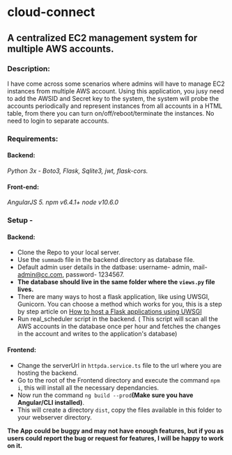 # cloud-connect

## A centralized EC2 management system for multiple AWS accounts.

### Description:

I have come across some scenarios where admins will have to manage EC2 instances from multiple AWS account. Using this application, you jusy need to add the AWSID and Secret key to the system, the system will probe the accounts periodically and represent instances from all accounts in a HTML table, from there you can turn on/off/reboot/terminate the instances. No need to login to separate accounts.

### Requirements:

#### Backend:

*Python 3x - Boto3, Flask, Sqlite3, jwt, flask-cors.*

#### Front-end:

*AngularJS 5.
npm v6.4.1+
node v10.6.0*

### Setup - 

#### Backend:

- Clone the Repo to your local server.
- Use the `summadb` file in the backend directory as database file.
- Default admin user details in the datbase: username- admin, mail- admin@cc.com, password- 1234567.
- **The database should live in the same folder where the `views.py` file lives.**
- There are many ways to host a flask application, like using UWSGI, Gunicorn. You can choose a method which works for you, this is a step by step article on [How to host a Flask applications using UWSGI](https://www.digitalocean.com/community/tutorials/how-to-serve-flask-applications-with-uwsgi-and-nginx-on-ubuntu-14-04)
- Run real_scheduler script in the backend. ( This script will scan all the AWS accounts in the database once per hour and fetches the changes in the account and writes to the application's database)

#### Frontend:

- Change the serverUrl in `httpda.service.ts` file to the url where you are hosting the backend.
- Go to the root of the Frontend directory and execute the command `npm i`, this will install all the necessary dependancies.
- Now run the command `ng build --prod`**(Make sure you have Angular/CLI installed)**.
- This will create a directory `dist`, copy the files available in this folder to your webserver directory.

**The App could be buggy and may not have enough features, but if you as users could report the bug or request for features, I will be happy to work on it.**

